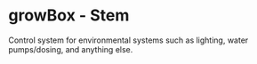 # growBox - Stem
Control system for environmental systems such as lighting, water pumps/dosing, and anything else. 
